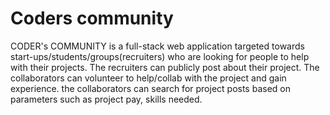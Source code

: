 # Coders community
 CODER's COMMUNITY is a full-stack web application targeted towards start-ups/students/groups(recruiters) who are looking for people to help with their projects. The recruiters can publicly post about their project. The collaborators can volunteer to help/collab with the project and gain experience. the collaborators can search for project posts based on parameters such as project pay, skills needed.

